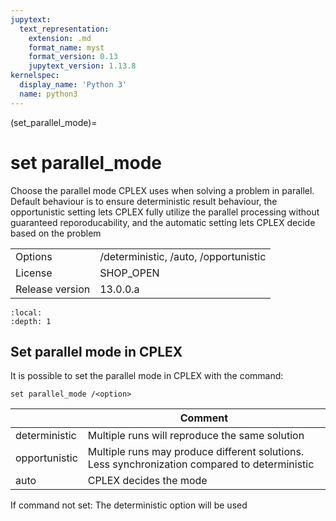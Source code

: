 ```yaml
---
jupytext:
  text_representation:
    extension: .md
    format_name: myst
    format_version: 0.13
    jupytext_version: 1.13.8
kernelspec:
  display_name: 'Python 3'
  name: python3
---
```


(set_parallel_mode)=
# set parallel_mode
Choose the parallel mode CPLEX uses when solving a problem in parallel. Default behaviour is to ensure deterministic result behaviour, the opportunistic setting lets CPLEX fully utilize the parallel processing without guaranteed reporoducability, and the automatic setting lets CPLEX decide based on the problem

|   |   |
|---|---|
|Options|/deterministic, /auto, /opportunistic|
|License|SHOP_OPEN|
|Release version|13.0.0.a|

```{contents}
:local:
:depth: 1
```

## Set parallel mode in CPLEX
It is possible to set the parallel mode in CPLEX with the command:
```
set parallel_mode /<option>
```

|<option>|Comment|
|---|---|
|deterministic|Multiple runs will reproduce the same solution|
|opportunistic|Multiple runs may produce different solutions. Less synchronization compared to deterministic|
|auto|CPLEX decides the mode|

If command not set: The deterministic option will be used



